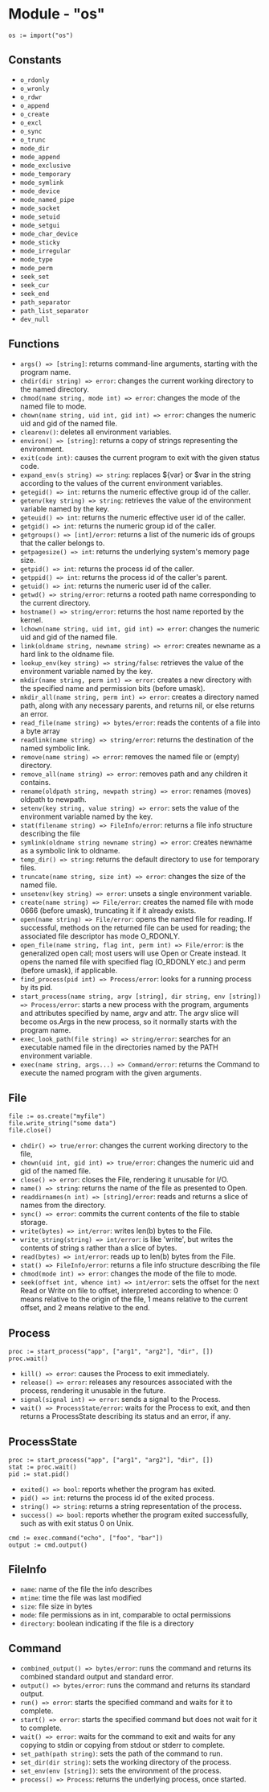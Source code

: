 # Module - "os"

```golang
os := import("os")
```

## Constants

- `o_rdonly`
- `o_wronly`
- `o_rdwr`
- `o_append`
- `o_create`
- `o_excl`
- `o_sync`
- `o_trunc`
- `mode_dir`
- `mode_append`
- `mode_exclusive`
- `mode_temporary`
- `mode_symlink`
- `mode_device`
- `mode_named_pipe`
- `mode_socket`
- `mode_setuid`
- `mode_setgui`
- `mode_char_device`
- `mode_sticky`
- `mode_irregular`
- `mode_type`
- `mode_perm`
- `seek_set`
- `seek_cur`
- `seek_end`
- `path_separator`
- `path_list_separator`
- `dev_null`

## Functions

- `args() => [string]`: returns command-line arguments, starting with the
  program name.
- `chdir(dir string) => error`: changes the current working directory to the
  named directory.
- `chmod(name string, mode int) => error`: changes the mode of the named file
  to mode.
- `chown(name string, uid int, gid int) => error`: changes the numeric uid and
  gid of the named file.
- `clearenv()`: deletes all environment variables.
- `environ() => [string]`: returns a copy of strings representing the
  environment.
- `exit(code int)`: causes the current program to exit with the given status
  code.
- `expand_env(s string) => string`: replaces ${var} or $var in the string
  according to the values of the current environment variables.
- `getegid() => int`: returns the numeric effective group id of the caller.
- `getenv(key string) => string`: retrieves the value of the environment
  variable named by the key.
- `geteuid() => int`: returns the numeric effective user id of the caller.
- `getgid() => int`: returns the numeric group id of the caller.
- `getgroups() => [int]/error`: returns a list of the numeric ids of groups
  that the caller belongs to.
- `getpagesize() => int`: returns the underlying system's memory page size.
- `getpid() => int`: returns the process id of the caller.
- `getppid() => int`: returns the process id of the caller's parent.
- `getuid() => int`: returns the numeric user id of the caller.
- `getwd() => string/error`: returns a rooted path name corresponding to the
  current directory.
- `hostname() => string/error`: returns the host name reported by the kernel.
- `lchown(name string, uid int, gid int) => error`: changes the numeric uid
  and gid of the named file.
- `link(oldname string, newname string) => error`: creates newname as a hard
  link to the oldname file.
- `lookup_env(key string) => string/false`: retrieves the value of the
  environment variable named by the key.
- `mkdir(name string, perm int) => error`: creates a new directory with the
  specified name and permission bits (before umask).
- `mkdir_all(name string, perm int) => error`: creates a directory named path,
  along with any necessary parents, and returns nil, or else returns an error.
- `read_file(name string) => bytes/error`: reads the contents of a file into
  a byte array
- `readlink(name string) => string/error`: returns the destination of the
  named symbolic link.
- `remove(name string) => error`: removes the named file or (empty) directory.
- `remove_all(name string) => error`: removes path and any children it
  contains.
- `rename(oldpath string, newpath string) => error`: renames (moves) oldpath
  to newpath.
- `setenv(key string, value string) => error`: sets the value of the
  environment variable named by the key.
- `stat(filename string) => FileInfo/error`: returns a file info structure
  describing the file
- `symlink(oldname string newname string) => error`: creates newname as a
  symbolic link to oldname.
- `temp_dir() => string`: returns the default directory to use for temporary
  files.
- `truncate(name string, size int) => error`: changes the size of the named
  file.
- `unsetenv(key string) => error`: unsets a single environment variable.
- `create(name string) => File/error`: creates the named file with mode 0666
  (before umask), truncating it if it already exists.
- `open(name string) => File/error`: opens the named file for reading. If
  successful, methods on the returned file can be used for reading; the
  associated file descriptor has mode O_RDONLY.
- `open_file(name string, flag int, perm int) => File/error`: is the
  generalized open call; most users will use Open or Create instead. It opens
  the named file with specified flag (O_RDONLY etc.) and perm (before umask),
  if applicable.
- `find_process(pid int) => Process/error`: looks for a running process by its
  pid.
- `start_process(name string, argv [string], dir string, env [string]) => Process/error`:
  starts a new process with the program, arguments and attributes specified by
  name, argv and attr. The argv slice will become os.Args in the new process,
  so it normally starts with the program name.
- `exec_look_path(file string) => string/error`: searches for an executable
  named file in the directories named by the PATH environment variable.
- `exec(name string, args...) => Command/error`: returns the Command to execute
  the named program with the given arguments.

## File

```golang
file := os.create("myfile")
file.write_string("some data")
file.close()
```

- `chdir() => true/error`: changes the current working directory to the file,
- `chown(uid int, gid int) => true/error`: changes the numeric uid and gid of
  the named file.
- `close() => error`: closes the File, rendering it unusable for I/O.
- `name() => string`: returns the name of the file as presented to Open.
- `readdirnames(n int) => [string]/error`: reads and returns a slice of names
  from the directory.
- `sync() => error`: commits the current contents of the file to stable storage.
- `write(bytes) => int/error`: writes len(b) bytes to the File.
- `write_string(string) => int/error`: is like 'write', but writes the contents
  of string s rather than a slice of bytes.
- `read(bytes) => int/error`: reads up to len(b) bytes from the File.
- `stat() => FileInfo/error`: returns a file info structure describing the file
- `chmod(mode int) => error`: changes the mode of the file to mode.
- `seek(offset int, whence int) => int/error`: sets the offset for the next
  Read or Write on file to offset, interpreted according to whence: 0 means
  relative to the origin of the file, 1 means relative to the current offset,
  and 2 means relative to the end.

## Process

```golang
proc := start_process("app", ["arg1", "arg2"], "dir", [])
proc.wait()
```

- `kill() => error`: causes the Process to exit immediately.
- `release() => error`: releases any resources associated with the process,
  rendering it unusable in the future.
- `signal(signal int) => error`: sends a signal to the Process.
- `wait() => ProcessState/error`: waits for the Process to exit, and then
  returns a ProcessState describing its status and an error, if any.

## ProcessState

```golang
proc := start_process("app", ["arg1", "arg2"], "dir", [])
stat := proc.wait()
pid := stat.pid()
```

- `exited() => bool`: reports whether the program has exited.
- `pid() => int`: returns the process id of the exited process.
- `string() => string`: returns a string representation of the process.
- `success() => bool`: reports whether the program exited successfully, such as
  with exit status 0 on Unix.

```golang
cmd := exec.command("echo", ["foo", "bar"])
output := cmd.output()
```

## FileInfo

- `name`: name of the file the info describes
- `mtime`: time the file was last modified
- `size`: file size in bytes
- `mode`: file permissions as in int, comparable to octal permissions
- `directory`: boolean indicating if the file is a directory

## Command

- `combined_output() => bytes/error`: runs the command and returns its combined
  standard output and standard error.
- `output() => bytes/error`: runs the command and returns its standard output.
- `run() => error`: starts the specified command and waits for it to complete.
- `start() => error`: starts the specified command but does not wait for it to
  complete.
- `wait() => error`: waits for the command to exit and waits for any copying to
  stdin or copying from stdout or stderr to complete.
- `set_path(path string)`: sets the path of the command to run.
- `set_dir(dir string)`: sets the working directory of the process.
- `set_env(env [string])`: sets the environment of the process.
- `process() => Process`: returns the underlying process, once started.
